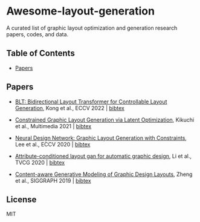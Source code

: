 # Awesome-layout-generation
A curated list of graphic layout optimization and generation research papers, codes, and data.

## Table of Contents
- [Papers](#papers)

## Papers
- [BLT: Bidirectional Layout Transformer for Controllable Layout Generation](https://www.google.com/url?sa=t&rct=j&q=&esrc=s&source=web&cd=&cad=rja&uact=8&ved=2ahUKEwiLja7XqYT7AhXKmlYBHdnIBYgQFnoECA8QAQ&url=https%3A%2F%2Fwww.ecva.net%2Fpapers%2Feccv_2022%2Fpapers_ECCV%2Fpapers%2F136770477.pdf&usg=AOvVaw0Jlknv5nwJoIATiEicO072), Kong et al., ECCV 2022 | [bibtex](./citations/blt_eccv22.txt) <!---Kong22eccv_blt-->

- [Constrained Graphic Layout Generation via Latent Optimization](https://esslab.jp/publications/KikuchiMM2021.pdf), Kikuchi et al., Multimedia 2021 | [bibtex](./citations/cont_layout_mm21.txt) <!---Kikuchi21mm_cont_layout-->

- [Neural Design Network: Graphic Layout Generation with Constraints](https://www.ecva.net/papers/eccv_2020/papers_ECCV/papers/123480494.pdf), Lee et al., ECCV 2020 | [bibtex](./citations/NDN.txt) <!---Lee20eccv_ndn-->

- [Attribute-conditioned layout gan for automatic graphic design](https://arxiv.org/pdf/2009.05284), Li et al., TVCG 2020 | [bibtex](./citations/attribute.txt)<!---Li20attribute-->

- [Content-aware Generative Modeling of Graphic Design Layouts](https://xtqiao.com/projects/content_aware_layout/paper.pdf), Zheng et al., SIGGRAPH 2019 | [bibtex](./citations/content_aware.txt)<!---Zheng19contet-->


## License 
MIT
